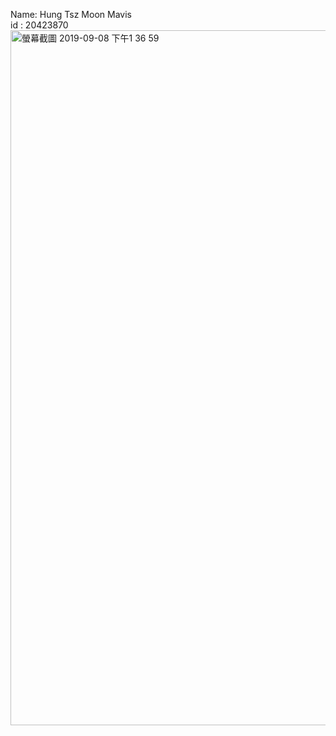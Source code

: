Name: Hung Tsz Moon Mavis </br>
id : 20423870
<img width="1112" alt="螢幕截圖 2019-09-08 下午1 36 59" src="https://user-images.githubusercontent.com/42667039/64484339-2bbd9f80-d243-11e9-8290-4cb5ffb50b2e.png">
